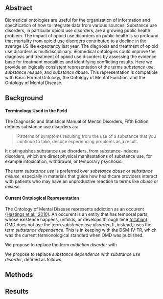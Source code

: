 ## Abstract

   Biomedical ontologies are useful for the organization of information and specification of how to integrate data from various sources. Substance use disorders, in particular opioid use disorders, are a growing public health problem. The impact of opioid use disorders on public health is so profound that mortality from opioid use disorders contributed to a decline in the average US life expectancy last year. The diagnosis and treatment of opioid use disorders is multidisciplinary. Biomedical ontologies could improve the diagnosis and treatment of opioid use disorders by assessing the evidence base for treatment modalities and identifying conflicting results. Here we provide an logically consistent representation of the terms _substance use_, _substance misuse_, and _substance abuse_. This representation is compatible with Basic Formal Ontology, the Ontology of Mental Function, and the Ontology of Mental Disease. 

## Background

#### Terminology Used in the Field 
The Diagnostic and Statistical Manual of Mental Disorders, Fifth Edition defines substance use disorders as:

 > Patterns of symptoms resulting from the use of a substance that you continue to take, despite experiencing problems as a result.
 
It distinguishes substance use disorders, from substance-induces disorders, which are direct physical manifestations of substance use, for example intoxication, withdrawal, or temporary psychosis. 

The term _substance use_ is preferred over _substance abuse_ or _substance misuse_, especially in materials that guide how healthcare providers interact with patients who may have an unproductive reaction to terms like _abuse_ or _misuse_. 

#### Current Ontological Representation
The Ontology of Mental Disease represents addiction as an occurent [(Hastings et al., 2010)](https://www.ncbi.nlm.nih.gov/pmc/articles/PMC3017014/). An occurent is an entity that has temporal parts, whose existence happens, unfolds, or develops through time [(citation)](http://purl.obolibrary.org/obo/bfo.owl). OMD does not use the term _substance use disorder_. It, instead, uses the term _substance dependence_. This is in keeping with the DSM-IV-TR, which was the current termionological standard when OMD was published. 

We propose to replace the term _addiction disorder_ with 

We propose to replace _substance dependence_ with _substance use disorder_, defined as follows.


 

## Methods

## Results 

